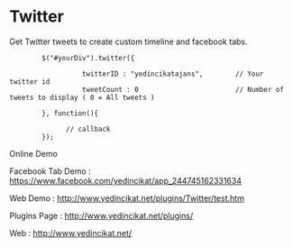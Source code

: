 Twitter
=======

Get Twitter tweets to create custom timeline and facebook tabs.



            $("#yourDiv").twitter({ 
            
                      twitterID : "yedincikatajans",        // Your twitter id 
                      tweetCount : 0                        // Number of tweets to display ( 0 = All tweets ) 
            
            }, function(){

                  // callback 
            });



Online Demo

Facebook Tab Demo : https://www.facebook.com/yedincikat/app_244745162331634

Web Demo : http://www.yedincikat.net/plugins/Twitter/test.htm

Plugins Page : http://www.yedincikat.net/plugins/

Web : http://www.yedincikat.net/
